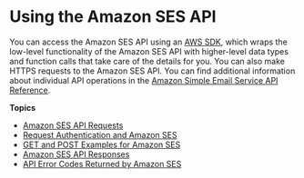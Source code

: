 # Using the Amazon SES API<a name="using-ses-api"></a>

You can access the Amazon SES API using an [AWS SDK](https://aws.amazon.com/tools/), which wraps the low\-level functionality of the Amazon SES API with higher\-level data types and function calls that take care of the details for you\. You can also make HTTPS requests to the Amazon SES API\. You can find additional information about individual API operations in the [Amazon Simple Email Service API Reference](https://docs.aws.amazon.com/ses/latest/APIReference/)\.

**Topics**
+ [Amazon SES API Requests](using-ses-api-requests.md)
+ [Request Authentication and Amazon SES](using-ses-api-authentication.md)
+ [GET and POST Examples for Amazon SES](using-ses-api-examples.md)
+ [Amazon SES API Responses](using-ses-api-responses.md)
+ [API Error Codes Returned by Amazon SES](using-ses-api-error-codes.md)
